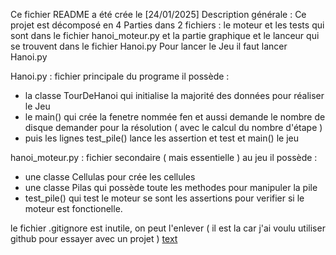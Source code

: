 Ce fichier README a été crée le [24/01/2025]
Description générale : 
Ce projet est décomposé en 4 Parties dans 2 fichiers : le moteur et les tests qui sont dans le fichier hanoi_moteur.py et la partie graphique et le lanceur qui se trouvent dans le fichier Hanoi.py 
Pour lancer le Jeu il faut lancer Hanoi.py 

Hanoi.py : fichier principale du programe il possède :

- la classe TourDeHanoi qui initialise la majorité des données pour réaliser le Jeu
- le main() qui crée la fenetre nommée fen et aussi demande le nombre de disque demander pour la résolution ( avec le calcul du nombre d'étape )
- puis les lignes test_pile() lance les assertion et test et main() le jeu

hanoi_moteur.py : fichier secondaire ( mais essentielle ) au jeu il possède : 
- une classe Cellulas pour crée les cellules
- une classe Pilas qui possède toute les methodes pour manipuler la pile
- test_pile() qui test le moteur se sont les assertions pour verifier si le moteur est fonctionelle. 

le fichier .gitignore est inutile, on peut l'enlever ( il est la car j'ai voulu utiliser github pour essayer avec un projet )
 [text](https://github.com/snakzi2008/Hanoi-NSI.git) 
 
